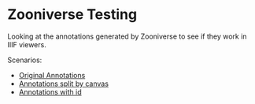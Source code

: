 # Zooniverse Testing

Looking at the annotations generated by Zooniverse to see if they work in IIIF viewers. 

Scenarios:

 * [Original Annotations](original/)
 * [Annotations split by canvas](split/)
 * [Annotations with id](with_id/)


